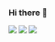 ### Hi there 👋

<!--
**RGPRafael/RGPRafael** is a ✨ _special_ ✨ repository because its `README.md` (this file) appears on your GitHub profile.

Here are some ideas to get you started:

- 🔭 I’m currently working on ...
- 🌱 I’m currently learning ...
- 👯 I’m looking to collaborate on ...
- 🤔 I’m looking for help with ...
- 💬 Ask me about ...
- 📫 How to reach me: ...
- 😄 Pronouns: ...
- ⚡ Fun fact: ...
-->
<!-- Markdown approach -->
<img src="https://github-readme-stats.vercel.app/api?username=RGPRafael&show_icons=true&theme=dark"/>

<img src="https://github-readme-stats.vercel.app/api/top-langs?username=RGPRafael&layout=compact&theme=dark"/>
<!-- Markdown approach -->

<img src="https://github-readme-stats.vercel.app/api/pin/?username=RGPRafael&repo=godot&theme=dark"/>


